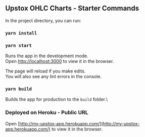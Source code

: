 ## Upstox OHLC Charts - Starter Commands

In the project directory, you can run:

### `yarn install`
### `yarn start`

Runs the app in the development mode.\
Open [http://localhost:3000](http://localhost:3000) to view it in the browser.

The page will reload if you make edits.\
You will also see any lint errors in the console.

### `yarn build`

Builds the app for production to the `build` folder.\

### Deployed on Heroku - Public URL

Open [http://my-upstox-app.herokuapp.com/](http://my-upstox-app.herokuapp.com/) to view it in the browser.


